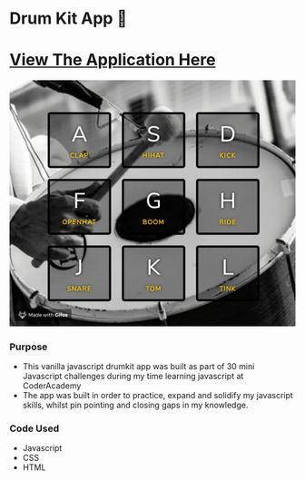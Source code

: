 # Drum Kit App :musical_score:

# [View The Application Here](https://vanillajsdrumkit.netlify.com)

![Drumkit Gif](https://github.com/chrisstaudinger/Drumkit-App-Vanilla-JS/blob/master/assets/images/drumkit1.gif?raw=true "Drumkit Gif")

### Purpose

* This vanilla javascript drumkit app was built as part of 30 mini Javascript challenges during my time learning javascript at CoderAcademy
* The app was built in order to practice, expand and solidify my javascript skills, whilst pin pointing and closing gaps in my knowledge.

### Code Used

* Javascript
* CSS
* HTML
